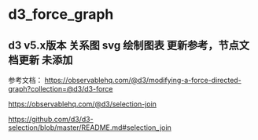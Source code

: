 ﻿# d3_force_graph
## d3 v5.x版本 关系图  svg 绘制图表  更新参考，节点文档更新 未添加
参考文档：
 https://observablehq.com/@d3/modifying-a-force-directed-graph?collection=@d3/d3-force

https://observablehq.com/@d3/selection-join

https://github.com/d3/d3-selection/blob/master/README.md#selection_join
